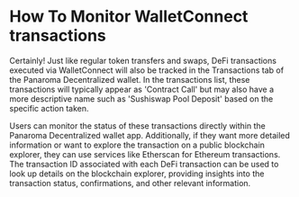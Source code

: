 # How To Monitor WalletConnect transactions

Certainly! Just like regular token transfers and swaps, DeFi transactions executed via WalletConnect will also be tracked in the Transactions tab of the Panaroma Decentralized wallet. In the transactions list, these transactions will typically appear as 'Contract Call' but may also have a more descriptive name such as 'Sushiswap Pool Deposit' based on the specific action taken.  

Users can monitor the status of these transactions directly within the Panaroma Decentralized wallet app. Additionally, if they want more detailed information or want to explore the transaction on a public blockchain explorer, they can use services like Etherscan for Ethereum transactions. The transaction ID associated with each DeFi transaction can be used to look up details on the blockchain explorer, providing insights into the transaction status, confirmations, and other relevant information. 

 